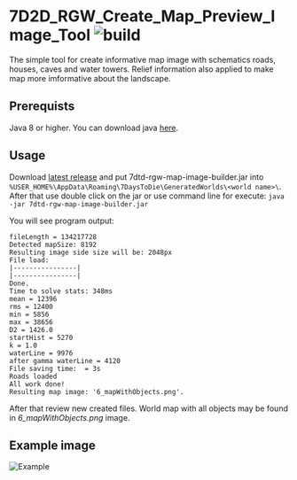 # 7D2D_RGW_Create_Map_Preview_Image_Tool ![build](https://travis-ci.org/ognivo777/7D2D_RGW_Create_Map_Preview_Image_Tool.svg?branch=master)
The simple tool for create informative map image with schematics roads, houses, caves and water towers. Relief information also applied to make map more imformative about the landscape.

## Prerequists
Java 8 or higher. You can download java [here](https://www.oracle.com/technetwork/java/javase/downloads/index.html).

## Usage
Download [latest release](https://github.com/ognivo777/7D2D_RGW_Create_Map_Preview_Image_Tool/releases/latest) and put 7dtd-rgw-map-image-builder.jar into `%USER_HOME%\AppData\Roaming\7DaysToDie\GeneratedWorlds\<world name>\`.
After that use double click on the jar or use command line for execute:
`java -jar 7dtd-rgw-map-image-builder.jar`

You will see program output:
```
fileLength = 134217728
Detected mapSize: 8192
Resulting image side size will be: 2048px
File load:
|----------------|
|----------------|
Done.
Time to solve stats: 348ms
mean = 12396
rms = 12400
min = 5856
max = 38656
D2 = 1426.0
startHist = 5270
k = 1.0
waterLine = 9976
after gamma waterLine = 4120
File saving time:  = 3s
Roads loaded
All work done!
Resulting map image: '6_mapWithObjects.png'.

```

After that review new created files. World map with all objects may be found in *6_mapWithObjects.png* image.

## Example image
![Example](https://db3pap001files.storage.live.com/y4mRP7iS6OKkTT1_J4YyH1FfydYq-h5we2Vf_PVz9m6wLklcAJlksLAIv0bffNbKSKuNj2WaTl5wl3SsEz5HXQ3iTde4F-U2MEISukXB-dik2rzlQgvOB8rnlwLhAR60rhf9deQu1w4Tk6BY1Bef0xyjNUQ29hgcnm47nKiZc3jBsBMidO1TiQvX9bi17fzjCDTc0fowqxRRAV4LzJjxEKkWA/5_mapWithObjects.png?psid=1&width=790&height=585)
